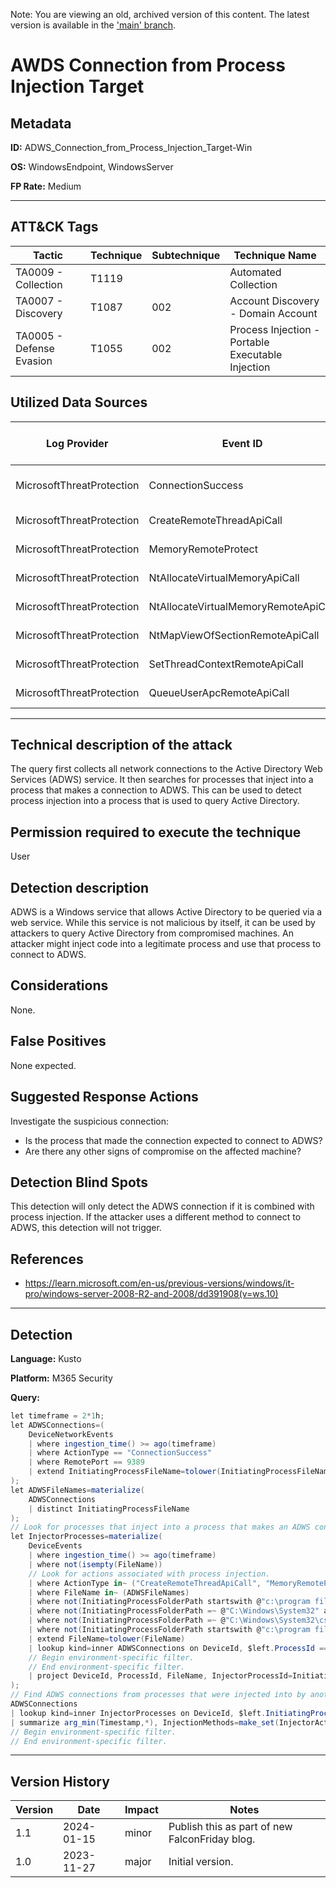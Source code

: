 Note: You are viewing an old, archived version of this content. The latest version is available in the ['main' branch](https://github.com/FalconForceTeam/FalconFriday/blob/main/0xFF-0488-ADWS_Connection_from_Process_Injection_Target-Win.md).

# AWDS Connection from Process Injection Target

## Metadata
**ID:** ADWS_Connection_from_Process_Injection_Target-Win

**OS:** WindowsEndpoint, WindowsServer

**FP Rate:** Medium

---

## ATT&CK Tags

| Tactic | Technique | Subtechnique | Technique Name |
|---|---|---| --- |
| TA0009 - Collection | T1119 |  | Automated Collection|
| TA0007 - Discovery | T1087 | 002 | Account Discovery - Domain Account|
| TA0005 - Defense Evasion | T1055 | 002 | Process Injection - Portable Executable Injection|

## Utilized Data Sources

| Log Provider | Event ID | Event Name | ATT&CK Data Source | ATT&CK Data Component|
|---------|---------|----------|---------|---------|
|MicrosoftThreatProtection|ConnectionSuccess||Network Traffic|Network Connection Creation|
|MicrosoftThreatProtection|CreateRemoteThreadApiCall||Process|Process Access|
|MicrosoftThreatProtection|MemoryRemoteProtect||Process|Process Access|
|MicrosoftThreatProtection|NtAllocateVirtualMemoryApiCall||Process|Process Access|
|MicrosoftThreatProtection|NtAllocateVirtualMemoryRemoteApiCall||Process|Process Access|
|MicrosoftThreatProtection|NtMapViewOfSectionRemoteApiCall||Process|Process Access|
|MicrosoftThreatProtection|SetThreadContextRemoteApiCall||Process|Process Access|
|MicrosoftThreatProtection|QueueUserApcRemoteApiCall||Process|Process Access|
---

## Technical description of the attack
The query first collects all network connections to the Active Directory Web Services (ADWS) service. It then searches for processes that inject into a process that makes a connection to ADWS. This can be used to detect process injection into a process that is used to query Active Directory.


## Permission required to execute the technique
User

## Detection description
ADWS is a Windows service that allows Active Directory to be queried via a web service. While this service is not
malicious by itself, it can be used by attackers to query Active Directory from compromised machines. An attacker
might inject code into a legitimate process and use that process to connect to ADWS.


## Considerations
None.


## False Positives
None expected.


## Suggested Response Actions
Investigate the suspicious connection:
* Is the process that made the connection expected to connect to ADWS?
* Are there any other signs of compromise on the affected machine?


## Detection Blind Spots
This detection will only detect the ADWS connection if it is combined with process injection. If the attacker uses a different method to connect to ADWS, this detection will not trigger.


## References
* https://learn.microsoft.com/en-us/previous-versions/windows/it-pro/windows-server-2008-R2-and-2008/dd391908(v=ws.10)

---
## Detection

**Language:** Kusto

**Platform:** M365 Security

**Query:**
```C#
let timeframe = 2*1h;
let ADWSConnections=(
    DeviceNetworkEvents
    | where ingestion_time() >= ago(timeframe)
    | where ActionType == "ConnectionSuccess"
    | where RemotePort == 9389
    | extend InitiatingProcessFileName=tolower(InitiatingProcessFileName)
);
let ADWSFileNames=materialize(
    ADWSConnections
    | distinct InitiatingProcessFileName
);
// Look for processes that inject into a process that makes an ADWS connection.
let InjectorProcesses=materialize(
    DeviceEvents
    | where ingestion_time() >= ago(timeframe)
    | where not(isempty(FileName))
    // Look for actions associated with process injection.
    | where ActionType in~ ("CreateRemoteThreadApiCall", "MemoryRemoteProtect","NtAllocateVirtualMemoryApiCall", "NtAllocateVirtualMemoryRemoteApiCall", "NtMapViewOfSectionRemoteApiCall", "NtProtectVirtualMemoryApiCall", "SetThreadContextRemoteApiCall", "QueueUserApcRemoteApiCall")
    | where FileName in~ (ADWSFileNames)
    | where not(InitiatingProcessFolderPath startswith @"c:\program files\vmware\vmware tools" and InitiatingProcessFileName =~ "vmtoolsd.exe")
    | where not(InitiatingProcessFolderPath =~ @"C:\Windows\System32" and InitiatingProcessFileName =~ "csrss.exe")
    | where not(InitiatingProcessFolderPath =~ @"C:\Windows\System32\csrss.exe")
    | where not(InitiatingProcessFolderPath startswith @"c:\program files\microsoft azure ad sync\" and InitiatingProcessFileName =~ "miiserver.exe")
    | extend FileName=tolower(FileName)
    | lookup kind=inner ADWSConnections on DeviceId, $left.ProcessId == $right.InitiatingProcessId, $left.FileName == $right.InitiatingProcessFileName
    // Begin environment-specific filter.
    // End environment-specific filter.
    | project DeviceId, ProcessId, FileName, InjectorProcessId=InitiatingProcessId, InjectorFileName=InitiatingProcessFileName, InjectorActionType=ActionType
);
// Find ADWS connections from processes that were injected into by another process.
ADWSConnections
| lookup kind=inner InjectorProcesses on DeviceId, $left.InitiatingProcessId == $right.ProcessId, $left.InitiatingProcessFileName == $right.FileName
| summarize arg_min(Timestamp,*), InjectionMethods=make_set(InjectorActionType) by DeviceId, DeviceName, InitiatingProcessId, InitiatingProcessFileName
// Begin environment-specific filter.
// End environment-specific filter.
```

---

## Version History
| Version | Date | Impact | Notes |
|---------|------|--------|------|
| 1.1  | 2024-01-15| minor | Publish this as part of new FalconFriday blog. |
| 1.0  | 2023-11-27| major | Initial version. |